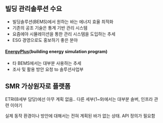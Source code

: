

## 빌딩 관리솔루션 수요  

- 빌딩솔루션(BEMS)에서 원하는 바는 에너지 효율 최적화  
- 기존의 공조 기술은 통계 기반 관리 시스템
- 요즘에야 시뮬레이션을 통한 관리 시스템을 도입하는 추세 
- ESG 경영으로도 홍보하기 좋은 분야 

#### [EnergyPlus](https://energyplus.net/)(building energy simulation program)
 - 타 BEMS에서는 대부분 사용하는 추세
 - 조사 및 활용 방안 요청 to 솔루션사업부


## SMR 가상원자로 플랫폼

ETRI(8세부 담당)에선 아무 계획 없음.. 
다른 세부(1~9)에서는 대부분 솔버, 인프라 관련 이야기

실제 동작 환경이나 방안에 대해서는 전혀 계획된 바가 없는 상태.
API 정의가 필요함 
